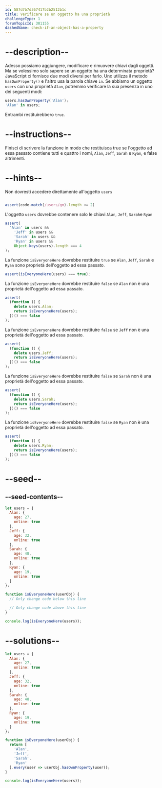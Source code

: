 ```yaml
---
id: 587d7b7d367417b2b2512b1c
title: Verificare se un oggetto ha una proprietà
challengeType: 1
forumTopicId: 301155
dashedName: check-if-an-object-has-a-property
---
```


# --description--

Adesso possiamo aggiungere, modificare e rimuovere chiavi dagli oggetti. Ma se volessimo solo sapere se un oggetto ha una determinata proprietà? JavaScript ci fornisce due modi diversi per farlo. Uno utilizza il metodo `hasOwnProperty()` e l'altro usa la parola chiave `in`. Se abbiamo un oggetto `users` con una proprietà `Alan`, potremmo verificare la sua presenza in uno dei seguenti modi:

```js
users.hasOwnProperty('Alan');
'Alan' in users;
```

Entrambi restituirebbero `true`.

# --instructions--

Finisci di scrivere la funzione in modo che restituisca true se l'oggetto ad essa passato contiene tutti e quattro i nomi, `Alan`, `Jeff`, `Sarah` e `Ryan`, e false altrimenti.

# --hints--

Non dovresti accedere direttamente all'oggetto `users`

```js 

assert(code.match(/users/gm).length <= 2)

```

L'oggetto `users` dovrebbe contenere solo le chiavi `Alan`, `Jeff`, `Sarah`e `Ryan`

```js
assert(
  'Alan' in users &&
    'Jeff' in users &&
    'Sarah' in users &&
    'Ryan' in users &&
    Object.keys(users).length === 4
);
```

La funzione `isEveryoneHere` dovrebbe restituire `true` se `Alan`, `Jeff`, `Sarah` e `Ryan` sono proprietà dell'oggetto ad essa passato.

```js
assert(isEveryoneHere(users) === true);
```

La funzione `isEveryoneHere` dovrebbe restituire `false` se `Alan` non è una proprietà dell'oggetto ad essa passato.

```js
assert(
  (function () {
    delete users.Alan;
    return isEveryoneHere(users);
  })() === false
);
```

La funzione `isEveryoneHere` dovrebbe restituire `false` se `Jeff` non è una proprietà dell'oggetto ad essa passato.

```js
assert(
  (function () {
    delete users.Jeff;
    return isEveryoneHere(users);
  })() === false
);
```

La funzione `isEveryoneHere` dovrebbe restituire `false` se `Sarah` non è una proprietà dell'oggetto ad essa passato.

```js
assert(
  (function () {
    delete users.Sarah;
    return isEveryoneHere(users);
  })() === false
);
```

La funzione `isEveryoneHere` dovrebbe restituire `false` se `Ryan` non è una proprietà dell'oggetto ad essa passato.

```js
assert(
  (function () {
    delete users.Ryan;
    return isEveryoneHere(users);
  })() === false
);
```

# --seed--

## --seed-contents--

```js
let users = {
  Alan: {
    age: 27,
    online: true
  },
  Jeff: {
    age: 32,
    online: true
  },
  Sarah: {
    age: 48,
    online: true
  },
  Ryan: {
    age: 19,
    online: true
  }
};

function isEveryoneHere(userObj) {
  // Only change code below this line

  // Only change code above this line
}

console.log(isEveryoneHere(users));
```

# --solutions--

```js
let users = {
  Alan: {
    age: 27,
    online: true
  },
  Jeff: {
    age: 32,
    online: true
  },
  Sarah: {
    age: 48,
    online: true
  },
  Ryan: {
    age: 19,
    online: true
  }
};

function isEveryoneHere(userObj) {
  return [
    'Alan',
    'Jeff',
    'Sarah',
    'Ryan'
  ].every(user => userObj.hasOwnProperty(user));
}

console.log(isEveryoneHere(users));
```
